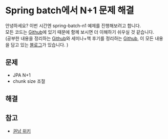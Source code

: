 # Spring batch에서 N+1 문제 해결

안녕하세요? 이번 시간엔 spring-batch-n1 예제를 진행해보려고 합니다.  
모든 코드는 [Github](https://github.com/jojoldu/blog-code/tree/master/spring-batch-n1)에 있기 때문에 함께 보시면 더 이해하기 쉬우실 것 같습니다.  
(공부한 내용을 정리하는 [Github](https://github.com/jojoldu/blog-code)와 세미나+책 후기를 정리하는 [Github](https://github.com/jojoldu/review), 이 모든 내용을 담고 있는 [블로그](http://jojoldu.tistory.com/)가 있습니다. )<br/>


## 문제

* JPA N+1
* chunk size 조절

## 해결

## 참고

* [권남 위키](http://kwonnam.pe.kr/wiki/java/hibernate/performance)